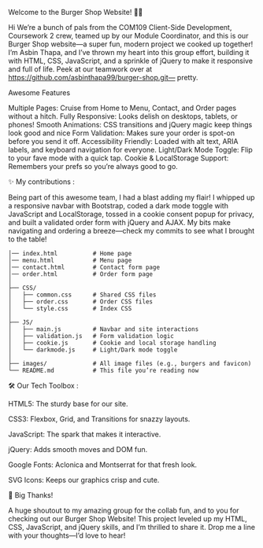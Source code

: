
 Welcome to the Burger Shop Website! 🍔🎉

Hi We’re a bunch of pals from the COM109 Client-Side Development, Coursework 2 crew, teamed up by our Module Coordinator, and this is our Burger Shop website—a super fun, modern project we cooked up together! I’m Asbin Thapa, and I’ve thrown my heart into this group effort, building it with HTML, CSS, JavaScript, and a sprinkle of jQuery to make it responsive and full of life. Peek at our teamwork over at https://github.com/asbinthapa99/burger-shop.git— pretty. 

Awesome Features

Multiple Pages: Cruise from Home to Menu, Contact, and Order pages without a hitch.
Fully Responsive: Looks delish on desktops, tablets, or phones!
Smooth Animations: CSS transitions and jQuery magic keep things look good and nice
Form Validation: Makes sure your order is spot-on before you send it off.
Accessibility Friendly: Loaded with alt text, ARIA labels, and keyboard navigation for everyone.
Light/Dark Mode Toggle: Flip to your fave mode with a quick tap.
Cookie & LocalStorage Support: Remembers your prefs so you’re always good to go.

✨ My contributions :

Being part of this awesome team, I had a blast adding my flair! I whipped up a responsive navbar with Bootstrap, coded a dark mode toggle with JavaScript and LocalStorage, tossed in a cookie consent popup for privacy, and built a validated order form with jQuery and AJAX. My bits make navigating and ordering a breeze—check my commits to see what I brought to the table!



```
│── index.html          # Home page
│── menu.html           # Menu page
│── contact.html        # Contact form page
│── order.html          # Order form page
│
├── CSS/
│   ├── common.css      # Shared CSS files
│   ├── order.css       # Order CSS files
│   └── style.css       # Index CSS
│
├── JS/
│   ├── main.js         # Navbar and site interactions
│   ├── validation.js   # Form validation logic
│   ├── cookie.js       # Cookie and local storage handling
│   └── darkmode.js     # Light/Dark mode toggle
│
├── images/             # All image files (e.g., burgers and favicon)
└── README.md           # This file you’re reading now
```

🛠️ Our Tech Toolbox : 


HTML5: The sturdy base for our site.

CSS3: Flexbox, Grid, and Transitions for snazzy layouts.

JavaScript: The spark that makes it interactive.

jQuery: Adds smooth moves and DOM fun.

Google Fonts: Aclonica and Montserrat for that fresh look.

SVG Icons: Keeps our graphics crisp and cute.

🙌 Big Thanks!

A huge shoutout to my amazing group for the collab fun, and to you for checking out our Burger Shop Website! This project leveled up my HTML, CSS, JavaScript, and jQuery skills, and I’m thrilled to share it. Drop me a line with your thoughts—I’d love to hear!

